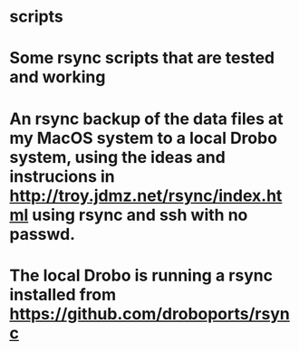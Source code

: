 # scripts
# Some rsync scripts that are tested and working

# An rsync backup of the data files at my MacOS system to a local Drobo system, using the ideas and instrucions in http://troy.jdmz.net/rsync/index.html using rsync and ssh with no passwd.

# The local Drobo is running a rsync installed from https://github.com/droboports/rsync
